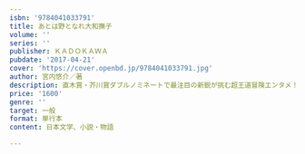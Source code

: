 ```yaml
---
isbn: '9784041033791'
title: あとは野となれ大和撫子
volume: ''
series: ''
publisher: ＫＡＤＯＫＡＷＡ
pubdate: '2017-04-21'
cover: 'https://cover.openbd.jp/9784041033791.jpg'
author: 宮内悠介／著
description: 直木賞・芥川賞ダブルノミネートで最注目の新鋭が挑む超王道冒険エンタメ！
price: '1600'
genre: ''
target: 一般
format: 単行本
content: 日本文学、小説・物語

---
```


